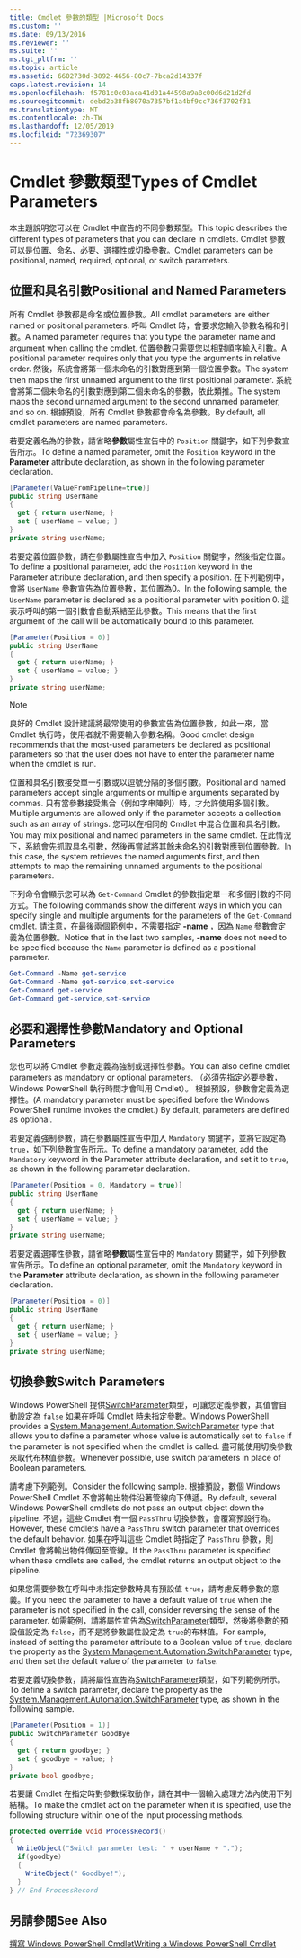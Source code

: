 ```yaml
---
title: Cmdlet 參數的類型 |Microsoft Docs
ms.custom: ''
ms.date: 09/13/2016
ms.reviewer: ''
ms.suite: ''
ms.tgt_pltfrm: ''
ms.topic: article
ms.assetid: 6602730d-3892-4656-80c7-7bca2d14337f
caps.latest.revision: 14
ms.openlocfilehash: f5781c0c03aca41d01a44598a9a8c00d6d21d2fd
ms.sourcegitcommit: debd2b38fb8070a7357bf1a4bf9cc736f3702f31
ms.translationtype: MT
ms.contentlocale: zh-TW
ms.lasthandoff: 12/05/2019
ms.locfileid: "72369307"
---
```

# <a name="types-of-cmdlet-parameters"></a><span data-ttu-id="5cbd6-102">Cmdlet 參數類型</span><span class="sxs-lookup"><span data-stu-id="5cbd6-102">Types of Cmdlet Parameters</span></span>

<span data-ttu-id="5cbd6-103">本主題說明您可以在 Cmdlet 中宣告的不同參數類型。</span><span class="sxs-lookup"><span data-stu-id="5cbd6-103">This topic describes the different types of parameters that you can declare in cmdlets.</span></span> <span data-ttu-id="5cbd6-104">Cmdlet 參數可以是位置、命名、必要、選擇性或切換參數。</span><span class="sxs-lookup"><span data-stu-id="5cbd6-104">Cmdlet parameters can be positional, named, required, optional, or switch parameters.</span></span>

## <a name="positional-and-named-parameters"></a><span data-ttu-id="5cbd6-105">位置和具名引數</span><span class="sxs-lookup"><span data-stu-id="5cbd6-105">Positional and Named Parameters</span></span>

<span data-ttu-id="5cbd6-106">所有 Cmdlet 參數都是命名或位置參數。</span><span class="sxs-lookup"><span data-stu-id="5cbd6-106">All cmdlet parameters are either named or positional parameters.</span></span> <span data-ttu-id="5cbd6-107">呼叫 Cmdlet 時，會要求您輸入參數名稱和引數。</span><span class="sxs-lookup"><span data-stu-id="5cbd6-107">A named parameter requires that you type the parameter name and argument when calling the cmdlet.</span></span> <span data-ttu-id="5cbd6-108">位置參數只需要您以相對順序輸入引數。</span><span class="sxs-lookup"><span data-stu-id="5cbd6-108">A positional parameter requires only that you type the arguments in relative order.</span></span> <span data-ttu-id="5cbd6-109">然後，系統會將第一個未命名的引數對應到第一個位置參數。</span><span class="sxs-lookup"><span data-stu-id="5cbd6-109">The system then maps the first unnamed argument to the first positional parameter.</span></span> <span data-ttu-id="5cbd6-110">系統會將第二個未命名的引數對應到第二個未命名的參數，依此類推。</span><span class="sxs-lookup"><span data-stu-id="5cbd6-110">The system maps the second unnamed argument to the second unnamed parameter, and so on.</span></span> <span data-ttu-id="5cbd6-111">根據預設，所有 Cmdlet 參數都會命名為參數。</span><span class="sxs-lookup"><span data-stu-id="5cbd6-111">By default, all cmdlet parameters are named parameters.</span></span>

<span data-ttu-id="5cbd6-112">若要定義名為的參數，請省略**參數**屬性宣告中的 `Position` 關鍵字，如下列參數宣告所示。</span><span class="sxs-lookup"><span data-stu-id="5cbd6-112">To define a named parameter, omit the `Position` keyword in the **Parameter** attribute declaration, as shown in the following parameter declaration.</span></span>

```csharp
[Parameter(ValueFromPipeline=true)]
public string UserName
{
  get { return userName; }
  set { userName = value; }
}
private string userName;
```

<span data-ttu-id="5cbd6-113">若要定義位置參數，請在參數屬性宣告中加入 `Position` 關鍵字，然後指定位置。</span><span class="sxs-lookup"><span data-stu-id="5cbd6-113">To define a positional parameter, add the `Position` keyword in the Parameter attribute declaration, and then specify a position.</span></span> <span data-ttu-id="5cbd6-114">在下列範例中，會將 `UserName` 參數宣告為位置參數，其位置為0。</span><span class="sxs-lookup"><span data-stu-id="5cbd6-114">In the following sample, the `UserName` parameter is declared as a positional parameter with position 0.</span></span> <span data-ttu-id="5cbd6-115">這表示呼叫的第一個引數會自動系結至此參數。</span><span class="sxs-lookup"><span data-stu-id="5cbd6-115">This means that the first argument of the call will be automatically bound to this parameter.</span></span>

```csharp
[Parameter(Position = 0)]
public string UserName
{
  get { return userName; }
  set { userName = value; }
}
private string userName;
```

> [!NOTE]
> <span data-ttu-id="5cbd6-116">良好的 Cmdlet 設計建議將最常使用的參數宣告為位置參數，如此一來，當 Cmdlet 執行時，使用者就不需要輸入參數名稱。</span><span class="sxs-lookup"><span data-stu-id="5cbd6-116">Good cmdlet design recommends that the most-used parameters be declared as positional parameters so that the user does not have to enter the parameter name when the cmdlet is run.</span></span>

<span data-ttu-id="5cbd6-117">位置和具名引數接受單一引數或以逗號分隔的多個引數。</span><span class="sxs-lookup"><span data-stu-id="5cbd6-117">Positional and named parameters accept single arguments or multiple arguments separated by commas.</span></span> <span data-ttu-id="5cbd6-118">只有當參數接受集合（例如字串陣列）時，才允許使用多個引數。</span><span class="sxs-lookup"><span data-stu-id="5cbd6-118">Multiple arguments are allowed only if the parameter accepts a collection such as an array of strings.</span></span> <span data-ttu-id="5cbd6-119">您可以在相同的 Cmdlet 中混合位置和具名引數。</span><span class="sxs-lookup"><span data-stu-id="5cbd6-119">You may mix positional and named parameters in the same cmdlet.</span></span> <span data-ttu-id="5cbd6-120">在此情況下，系統會先抓取具名引數，然後再嘗試將其餘未命名的引數對應到位置參數。</span><span class="sxs-lookup"><span data-stu-id="5cbd6-120">In this case, the system retrieves the named arguments first, and then attempts to map the remaining unnamed arguments to the positional parameters.</span></span>

<span data-ttu-id="5cbd6-121">下列命令會顯示您可以為 `Get-Command` Cmdlet 的參數指定單一和多個引數的不同方式。</span><span class="sxs-lookup"><span data-stu-id="5cbd6-121">The following commands show the different ways in which you can specify single and multiple arguments for the parameters of the `Get-Command` cmdlet.</span></span> <span data-ttu-id="5cbd6-122">請注意，在最後兩個範例中，不需要指定 **-name** ，因為 `Name` 參數會定義為位置參數。</span><span class="sxs-lookup"><span data-stu-id="5cbd6-122">Notice that in the last two samples, **-name** does not need to be specified because the `Name` parameter is defined as a positional parameter.</span></span>

```powershell
Get-Command -Name get-service
Get-Command -Name get-service,set-service
Get-Command get-service
Get-Command get-service,set-service
```

## <a name="mandatory-and-optional-parameters"></a><span data-ttu-id="5cbd6-123">必要和選擇性參數</span><span class="sxs-lookup"><span data-stu-id="5cbd6-123">Mandatory and Optional Parameters</span></span>

<span data-ttu-id="5cbd6-124">您也可以將 Cmdlet 參數定義為強制或選擇性參數。</span><span class="sxs-lookup"><span data-stu-id="5cbd6-124">You can also define cmdlet parameters as mandatory or optional parameters.</span></span> <span data-ttu-id="5cbd6-125">（必須先指定必要參數，Windows PowerShell 執行時間才會叫用 Cmdlet）。 根據預設，參數會定義為選擇性。</span><span class="sxs-lookup"><span data-stu-id="5cbd6-125">(A mandatory parameter must be specified before the Windows PowerShell runtime invokes the cmdlet.)  By default, parameters are defined as optional.</span></span>

<span data-ttu-id="5cbd6-126">若要定義強制參數，請在參數屬性宣告中加入 `Mandatory` 關鍵字，並將它設定為 `true`，如下列參數宣告所示。</span><span class="sxs-lookup"><span data-stu-id="5cbd6-126">To define a mandatory parameter, add the `Mandatory` keyword in the Parameter attribute declaration, and set it to `true`, as shown in the following parameter declaration.</span></span>

```csharp
[Parameter(Position = 0, Mandatory = true)]
public string UserName
{
  get { return userName; }
  set { userName = value; }
}
private string userName;
```

<span data-ttu-id="5cbd6-127">若要定義選擇性參數，請省略**參數**屬性宣告中的 `Mandatory` 關鍵字，如下列參數宣告所示。</span><span class="sxs-lookup"><span data-stu-id="5cbd6-127">To define an optional parameter, omit the `Mandatory` keyword in the **Parameter** attribute declaration, as shown in the following parameter declaration.</span></span>

```csharp
[Parameter(Position = 0)]
public string UserName
{
  get { return userName; }
  set { userName = value; }
}
private string userName;
```

## <a name="switch-parameters"></a><span data-ttu-id="5cbd6-128">切換參數</span><span class="sxs-lookup"><span data-stu-id="5cbd6-128">Switch Parameters</span></span>

<span data-ttu-id="5cbd6-129">Windows PowerShell 提供[SwitchParameter](/dotnet/api/System.Management.Automation.SwitchParameter)類型，可讓您定義參數，其值會自動設定為 `false` 如果在呼叫 Cmdlet 時未指定參數。</span><span class="sxs-lookup"><span data-stu-id="5cbd6-129">Windows PowerShell provides a [System.Management.Automation.SwitchParameter](/dotnet/api/System.Management.Automation.SwitchParameter) type that allows you to define a parameter whose value is automatically set to `false` if the parameter is not specified when the cmdlet is called.</span></span> <span data-ttu-id="5cbd6-130">盡可能使用切換參數來取代布林值參數。</span><span class="sxs-lookup"><span data-stu-id="5cbd6-130">Whenever possible, use switch parameters in place of Boolean parameters.</span></span>

<span data-ttu-id="5cbd6-131">請考慮下列範例。</span><span class="sxs-lookup"><span data-stu-id="5cbd6-131">Consider the following sample.</span></span> <span data-ttu-id="5cbd6-132">根據預設，數個 Windows PowerShell Cmdlet 不會將輸出物件沿著管線向下傳遞。</span><span class="sxs-lookup"><span data-stu-id="5cbd6-132">By default, several Windows PowerShell cmdlets do not pass an output object down the pipeline.</span></span> <span data-ttu-id="5cbd6-133">不過，這些 Cmdlet 有一個 `PassThru` 切換參數，會覆寫預設行為。</span><span class="sxs-lookup"><span data-stu-id="5cbd6-133">However, these cmdlets have a `PassThru` switch parameter that overrides the default behavior.</span></span> <span data-ttu-id="5cbd6-134">如果在呼叫這些 Cmdlet 時指定了 `PassThru` 參數，則 Cmdlet 會將輸出物件傳回至管線。</span><span class="sxs-lookup"><span data-stu-id="5cbd6-134">If the `PassThru` parameter is specified when these cmdlets are called, the cmdlet returns an output object to the pipeline.</span></span>

<span data-ttu-id="5cbd6-135">如果您需要參數在呼叫中未指定參數時具有預設值 `true`，請考慮反轉參數的意義。</span><span class="sxs-lookup"><span data-stu-id="5cbd6-135">If you need the parameter to have a default value of `true` when the parameter is not specified in the call, consider reversing the sense of the parameter.</span></span> <span data-ttu-id="5cbd6-136">如需範例，請將屬性宣告為[SwitchParameter](/dotnet/api/System.Management.Automation.SwitchParameter)類型，然後將參數的預設值設定為 `false`，而不是將參數屬性設定為 `true`的布林值。</span><span class="sxs-lookup"><span data-stu-id="5cbd6-136">For sample, instead of setting the parameter attribute to a Boolean value of `true`, declare the property as the [System.Management.Automation.SwitchParameter](/dotnet/api/System.Management.Automation.SwitchParameter) type, and then set the default value of the parameter to `false`.</span></span>

<span data-ttu-id="5cbd6-137">若要定義切換參數，請將屬性宣告為[SwitchParameter](/dotnet/api/System.Management.Automation.SwitchParameter)類型，如下列範例所示。</span><span class="sxs-lookup"><span data-stu-id="5cbd6-137">To define a switch parameter, declare the property as the [System.Management.Automation.SwitchParameter](/dotnet/api/System.Management.Automation.SwitchParameter) type, as shown in the following sample.</span></span>

```csharp
[Parameter(Position = 1)]
public SwitchParameter GoodBye
{
  get { return goodbye; }
  set { goodbye = value; }
}
private bool goodbye;
```

<span data-ttu-id="5cbd6-138">若要讓 Cmdlet 在指定時對參數採取動作，請在其中一個輸入處理方法內使用下列結構。</span><span class="sxs-lookup"><span data-stu-id="5cbd6-138">To make the cmdlet act on the parameter when it is specified, use the following structure within one of the input processing methods.</span></span>

```csharp
protected override void ProcessRecord()
{
  WriteObject("Switch parameter test: " + userName + ".");
  if(goodbye)
  {
    WriteObject(" Goodbye!");
  }
} // End ProcessRecord
```

## <a name="see-also"></a><span data-ttu-id="5cbd6-139">另請參閱</span><span class="sxs-lookup"><span data-stu-id="5cbd6-139">See Also</span></span>

[<span data-ttu-id="5cbd6-140">撰寫 Windows PowerShell Cmdlet</span><span class="sxs-lookup"><span data-stu-id="5cbd6-140">Writing a Windows PowerShell Cmdlet</span></span>](./writing-a-windows-powershell-cmdlet.md)
